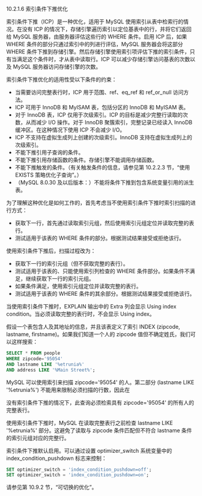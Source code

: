 10.2.1.6 索引条件下推优化

索引条件下推（ICP）是一种优化，适用于 MySQL 使用索引从表中检索行的情况。在没有 ICP 的情况下，存储引擎遍历索引以定位基表中的行，并将它们返回给 MySQL 服务器，由服务器评估这些行的 WHERE 条件。启用 ICP 后，如果 WHERE 条件的部分只通过索引中的列进行评估，MySQL 服务器会将这部分 WHERE 条件下推到存储引擎。然后存储引擎使用索引项评估下推的索引条件，只有当满足这个条件时，才从表中读取行。ICP 可以减少存储引擎访问基表的次数以及 MySQL 服务器访问存储引擎的次数。

索引条件下推优化的适用性受以下条件的约束：

- 当需要访问完整表行时，ICP 用于范围、ref、eq_ref 和 ref_or_null 访问方法。
- ICP 可用于 InnoDB 和 MyISAM 表，包括分区的 InnoDB 和 MyISAM 表。
- 对于 InnoDB 表，ICP 仅用于次级索引。ICP 的目标是减少完整行读取的次数，从而减少 I/O 操作。对于 InnoDB 聚簇索引，完整记录已经读入 InnoDB 缓冲区。在这种情况下使用 ICP 不会减少 I/O。
- ICP 不支持在虚拟生成列上创建的次级索引。InnoDB 支持在虚拟生成列上的次级索引。
- 不能下推引用子查询的条件。
- 不能下推引用存储函数的条件。存储引擎不能调用存储函数。
- 不能下推触发的条件。（有关触发条件的信息，请参见第 10.2.2.3 节，“使用 EXISTS 策略优化子查询”。）
- （MySQL 8.0.30 及以后版本：）不能将条件下推到包含系统变量引用的派生表。

为了理解这种优化是如何工作的，首先考虑当不使用索引条件下推时索引扫描的进行方式：

- 获取下一行，首先通过读取索引元组，然后使用索引元组定位并读取完整的表行。
- 测试适用于该表的 WHERE 条件的部分。根据测试结果接受或拒绝该行。

使用索引条件下推后，扫描过程改为：

- 获取下一行的索引元组（但不获取完整的表行）。
- 测试适用于该表的、只能使用索引列检查的 WHERE 条件部分。如果条件不满足，继续获取下一行的索引元组。
- 如果条件满足，使用索引元组定位并读取完整的表行。
- 测试适用于该表的 WHERE 条件的其余部分。根据测试结果接受或拒绝该行。

当使用索引条件下推时，EXPLAIN 输出中的 Extra 列会显示 Using index condition。当必须读取完整的表行时，不会显示 Using index。

假设一个表包含人及其地址的信息，并且该表定义了索引 INDEX (zipcode, lastname, firstname)。如果我们知道一个人的 zipcode 值但不确定姓氏，我们可以这样搜索：

```sql
SELECT * FROM people
WHERE zipcode='95054'
AND lastname LIKE '%etrunia%'
AND address LIKE '%Main Street%';
```

MySQL 可以使用索引来扫描 zipcode='95054' 的人。第二部分 (lastname LIKE '%etrunia%') 不能用来限制必须扫描的行数，因此在

没有索引条件下推的情况下，此查询必须检索具有 zipcode='95054' 的所有人的完整表行。

使用索引条件下推时，MySQL 在读取完整表行之前检查 lastname LIKE '%etrunia%' 部分。这避免了读取与 zipcode 条件匹配但不符合 lastname 条件的索引元组对应的完整行。

索引条件下推默认启用。可以通过设置 optimizer_switch 系统变量中的 index_condition_pushdown 标志来控制：

```sql
SET optimizer_switch = 'index_condition_pushdown=off';
SET optimizer_switch = 'index_condition_pushdown=on';
```

请参见第 10.9.2 节，“可切换的优化”。